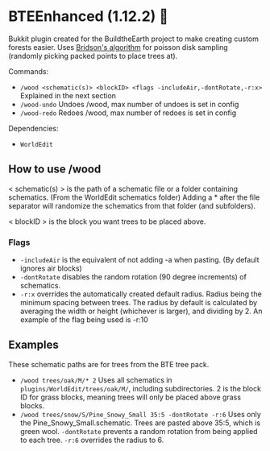 # BTEEnhanced (1.12.2) 🍝

Bukkit plugin created for the BuildtheEarth project to make creating custom forests easier. Uses [Bridson's algorithm](https://sighack.com/post/poisson-disk-sampling-bridsons-algorithm) for poisson disk sampling (randomly picking packed points to place trees at).

Commands:
- `/wood <schematic(s)> <blockID> <flags -includeAir,-dontRotate,-r:x>` Explained in the next section
- `/wood-undo` Undoes /wood, max number of undoes is set in config
- `/wood-redo` Redoes /wood, max number of redoes is set in config

Dependencies:
- `WorldEdit`

## How to use /wood
< schematic(s) > is the path of a schematic file or a folder containing schematics. (From the WorldEdit schematics folder)
Adding a * after the file separator will randomize the schematics from that folder (and subfolders).

< blockID > is the block you want trees to be placed above.

### Flags
- `-includeAir` is the equivalent of not adding -a when pasting. (By default ignores air blocks)
- `-dontRotate` disables the random rotation (90 degree increments) of schematics.
- `-r:x` overrides the automatically created default radius. Radius being the minimum spacing between trees. The radius by default is calculated by averaging the width or height (whichever is larger), and dividing by 2. An example of the flag being used is -r:10

## Examples
These schematic paths are for trees from the BTE tree pack.
- `/wood trees/oak/M/* 2` Uses all schematics in `plugins/WorldEdit/trees/oak/M/`, including subdirectories. 2 is the block ID for grass blocks, meaning trees will only be placed above grass blocks.
- `/wood trees/snow/S/Pine_Snowy_Small 35:5 -dontRotate -r:6` Uses only the Pine_Snowy_Small.schematic. Trees are pasted above 35:5, which is green wool. `-dontRotate` prevents a random rotation from being applied to each tree. `-r:6` overrides the radius to 6.